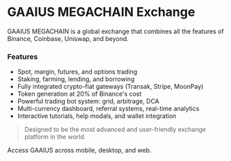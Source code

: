 # GAAIUS MEGACHAIN Exchange

GAAIUS MEGACHAIN is a global exchange that combines all the features of Binance, Coinbase, Uniswap, and beyond.

### Features 

- Spot, margin, futures, and options trading
- Staking, farming, lending, and borrowing
- Fully integrated crypto-fiat gateways (Transak, Stripe, MoonPay)
- Token generation at 20% of Binance's cost
- Powerful trading bot system: grid, arbitrage, DCA
- Multi-currency dashboard, referral systems, real-time analytics
- Interactive tutorials, help modals, and wallet integration

> Designed to be the most advanced and user-friendly exchange platform in the world.

Access GAAIUS across mobile, desktop, and web.
